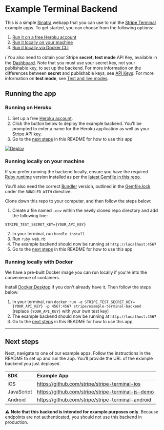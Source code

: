 # Example Terminal Backend

This is a simple [Sinatra](http://www.sinatrarb.com/) webapp that you can use to run the [Stripe Terminal](https://stripe.com/docs/terminal) example apps. To get started, you can choose from the following options:

1. [Run it on a free Heroku account](#running-on-heroku)
2. [Run it locally on your machine](#running-locally-on-your-machine)
3. [Run it locally via Docker CLI](#running-locally-with-docker)

ℹ️  You also need to obtain your Stripe **secret, test mode** API Key, available in the [Dashboard](https://dashboard.stripe.com/account/apikeys). Note that you must use your secret key, not your publishable key, to set up the backend. For more information on the differences between **secret** and publishable keys, see [API Keys](https://stripe.com/docs/keys). For more information on **test mode**, see [Test and live modes](https://stripe.com/docs/keys#test-live-modes).

## Running the app

### Running on Heroku

1. Set up a free [Heroku account](https://signup.heroku.com).
2. Click the button below to deploy the example backend. You'll be prompted to enter a name for the Heroku application as well as your Stripe API key.
3. Go to the [next steps](#next-steps) in this README for how to use this app

[![Deploy](https://www.herokucdn.com/deploy/button.png)](https://heroku.com/deploy?template=https://github.com/victor-kallai/example-terminal-backend)

### Running locally on your machine

If you prefer running the backend locally, ensure you have the required [Ruby runtime](https://www.ruby-lang.org/en/documentation/installation/) version installed as per the [latest Gemfile in this repo](Gemfile).

You'll also need the correct [Bundler](https://bundler.io/) version, outlined in the [Gemfile.lock](Gemfile.lock) under the `BUNDLED_WITH` directive.

Clone down this repo to your computer, and then follow the steps below:

1. Create a file named `.env` within the newly cloned repo directory and add the following line:
```
STRIPE_TEST_SECRET_KEY={YOUR_API_KEY}
```
2. In your terminal, run `bundle install`
3. Run `ruby web.rb`
4. The example backend should now be running at `http://localhost:4567`
5. Go to the [next steps](#next-steps) in this README for how to use this app

### Running locally with Docker

We have a pre-built Docker image you can run locally if you're into the convenience of containers.

 Install [Docker Desktop](https://www.docker.com/products/docker-desktop) if you don't already have it. Then follow the steps below:

1. In your terminal, run `docker run -e STRIPE_TEST_SECRET_KEY={YOUR_API_KEY} -p 4567:4567 stripe/example-terminal-backend` (replace `{YOUR_API_KEY}` with your own test key)
2. The example backend should now be running at `http://localhost:4567`
3. Go to the [next steps](#next-steps) in this README for how to use this app

---

## Next steps

Next, navigate to one of our example apps. Follow the instructions in the README to set up and run the app. You'll provide the URL of the example backend you just deployed.

| SDK | Example App |
|  :---  |  :---  |
| iOS | https://github.com/stripe/stripe-terminal-ios |
| JavaScript | https://github.com/stripe/stripe-terminal-js-demo |
| Android | https://github.com/stripe/stripe-terminal-android |

⚠️ **Note that this backend is intended for example purposes only**. Because endpoints are not authenticated, you should not use this backend in production.

